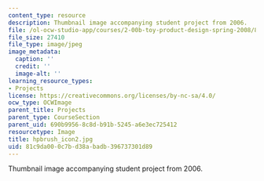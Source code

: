 ```yaml
---
content_type: resource
description: Thumbnail image accompanying student project from 2006.
file: /ol-ocw-studio-app/courses/2-00b-toy-product-design-spring-2008/81c9da000c7bd38abadb396737301d89_hpbrush_icon2.jpg
file_size: 27410
file_type: image/jpeg
image_metadata:
  caption: ''
  credit: ''
  image-alt: ''
learning_resource_types:
- Projects
license: https://creativecommons.org/licenses/by-nc-sa/4.0/
ocw_type: OCWImage
parent_title: Projects
parent_type: CourseSection
parent_uid: 690b9956-8c8d-b91b-5245-a6e3ec725412
resourcetype: Image
title: hpbrush_icon2.jpg
uid: 81c9da00-0c7b-d38a-badb-396737301d89
---
```

Thumbnail image accompanying student project from 2006.